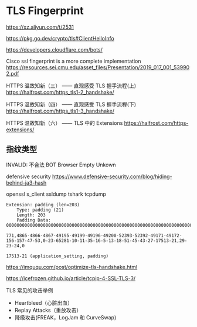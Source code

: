 # TLS Fingerprint

https://xz.aliyun.com/t/2531


https://pkg.go.dev/crypto/tls#ClientHelloInfo

https://developers.cloudflare.com/bots/


Cisco ssl fingerprint is a more complete implementation
https://resources.sei.cmu.edu/asset_files/Presentation/2019_017_001_539902.pdf




HTTPS 温故知新（三） —— 直观感受 TLS 握手流程(上)
https://halfrost.com/https_tls1-2_handshake/

HTTPS 温故知新（四） —— 直观感受 TLS 握手流程(下)
https://halfrost.com/https_tls1-3_handshake/


HTTPS 温故知新（六） —— TLS 中的 Extensions
https://halfrost.com/https-extensions/


## 指纹类型

INVALID: 不合法
BOT
Browser
Empty
Unkown

defensive security
https://www.defensive-security.com/blog/hiding-behind-ja3-hash


openssl s_client
ssldump
tshark
tcpdump


```
Extension: padding (len=203)
    Type: padding (21)
    Length: 203
    Padding Data: 000000000000000000000000000000000000000000000000000000000000000000000000…

771,4865-4866-4867-49195-49199-49196-49200-52393-52392-49171-49172-156-157-47-53,0-23-65281-10-11-35-16-5-13-18-51-45-43-27-17513-21,29-23-24,0

17513-21 (application_setting, padding)
```

https://imququ.com/post/optimize-tls-handshake.html


https://icefrozen.github.io/article/tcpip-4-SSL-TLS-3/


TLS 常见的攻击举例
- Heartbleed（心脏出血）
- Replay Attacks（重放攻击）
- 降级攻击(FREAK，LogJam 和 CurveSwap)

